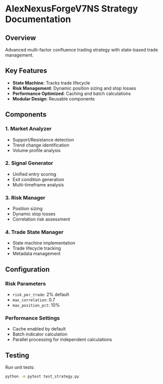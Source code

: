 # AlexNexusForgeV7NS Strategy Documentation

## Overview
Advanced multi-factor confluence trading strategy with state-based trade management.

## Key Features
- **State Machine**: Tracks trade lifecycle
- **Risk Management**: Dynamic position sizing and stop losses
- **Performance Optimized**: Caching and batch calculations
- **Modular Design**: Reusable components

## Components

### 1. Market Analyzer
- Support/Resistance detection
- Trend change identification
- Volume profile analysis

### 2. Signal Generator
- Unified entry scoring
- Exit condition generation
- Multi-timeframe analysis

### 3. Risk Manager
- Position sizing
- Dynamic stop losses
- Correlation risk assessment

### 4. Trade State Manager
- State machine implementation
- Trade lifecycle tracking
- Metadata management

## Configuration

### Risk Parameters
- `risk_per_trade`: 2% default
- `max_correlation`: 0.7
- `max_position_pct`: 10%

### Performance Settings
- Cache enabled by default
- Batch indicator calculation
- Parallel processing for independent calculations

## Testing
Run unit tests:
```bash
python -m pytest test_strategy.py